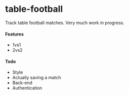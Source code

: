 table-football
=====================

Track table football matches. Very much work in progress.


#### Features

* 1vs1
* 2vs2

#### Todo

* Style
* Actually saving a match
* Back-end
* Authentication
